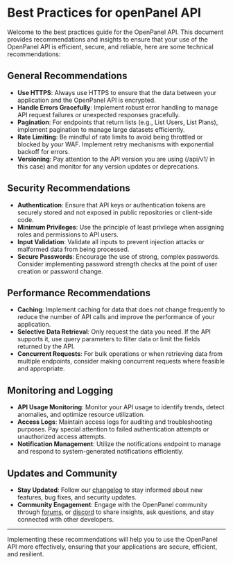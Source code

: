 # Best Practices for openPanel API

Welcome to the best practices guide for the OpenPanel API. This document provides recommendations and insights to ensure that your use of the OpenPanel API is efficient, secure, and reliable, here are some technical recommendations:

## General Recommendations

- **Use HTTPS**: Always use HTTPS to ensure that the data between your application and the OpenPanel API is encrypted.
- **Handle Errors Gracefully**: Implement robust error handling to manage API request failures or unexpected responses gracefully.
- **Pagination**: For endpoints that return lists (e.g., List Users, List Plans), implement pagination to manage large datasets efficiently.
- **Rate Limiting**: Be mindful of rate limits to avoid being throttled or blocked by your WAF. Implement retry mechanisms with exponential backoff for errors.
- **Versioning**: Pay attention to the API version you are using (/api/v1/ in this case) and monitor for any version updates or deprecations.

## Security Recommendations

- **Authentication**: Ensure that API keys or authentication tokens are securely stored and not exposed in public repositories or client-side code.
- **Minimum Privileges**: Use the principle of least privilege when assigning roles and permissions to API users.
- **Input Validation**: Validate all inputs to prevent injection attacks or malformed data from being processed.
- **Secure Passwords**: Encourage the use of strong, complex passwords. Consider implementing password strength checks at the point of user creation or password change.

## Performance Recommendations

- **Caching**: Implement caching for data that does not change frequently to reduce the number of API calls and improve the performance of your application.
- **Selective Data Retrieval**: Only request the data you need. If the API supports it, use query parameters to filter data or limit the fields returned by the API.
- **Concurrent Requests**: For bulk operations or when retrieving data from multiple endpoints, consider making concurrent requests where feasible and appropriate.

## Monitoring and Logging

- **API Usage Monitoring**: Monitor your API usage to identify trends, detect anomalies, and optimize resource utilization.
- **Access Logs**: Maintain access logs for auditing and troubleshooting purposes. Pay special attention to failed authentication attempts or unauthorized access attempts.
- **Notification Management**: Utilize the notifications endpoint to manage and respond to system-generated notifications efficiently.

## Updates and Community

- **Stay Updated**: Follow our [changelog](https://openpanel.com/docs/changelog/intro/) to stay informed about new features, bug fixes, and security updates.
- **Community Engagement**: Engage with the OpenPanel community through [forums](https://community.openpanel.com/), or [discord](https://discord.com/invite/7bNY8fANqF) to share insights, ask questions, and stay connected with other developers.

---

Implementing these recommendations will help you to use the OpenPanel API more effectively, ensuring that your applications are secure, efficient, and resilient.
